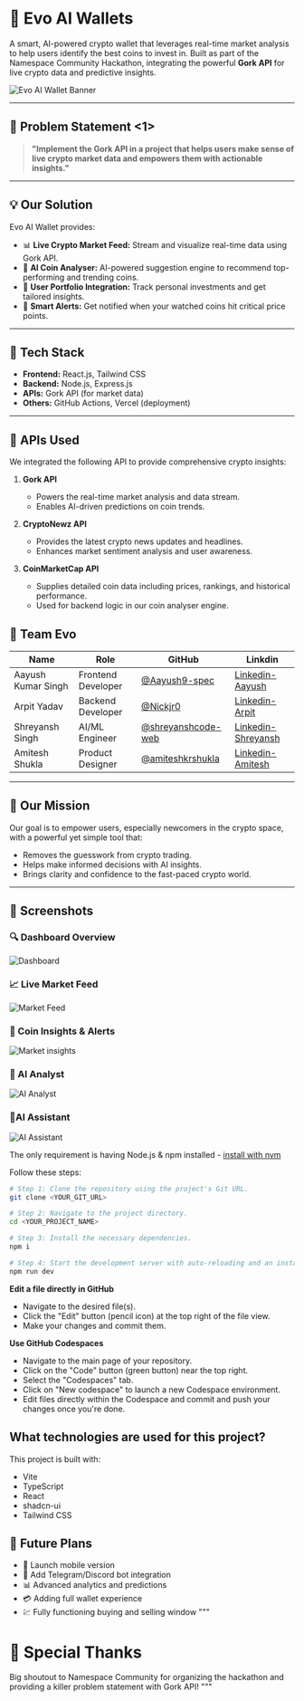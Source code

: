 # 🚀 Evo AI Wallets

A smart, AI-powered crypto wallet that leverages real-time market analysis to help users identify the best coins to invest in. Built as part of the Namespace Community Hackathon, integrating the powerful **Gork API** for live crypto data and predictive insights.

![Evo AI Wallet Banner](https://i.ibb.co/MkkDDZkh/Screenshot-2025-04-19-163212-removebg-preview-1.png)

---

## 📌 Problem Statement <1>

> **"Implement the Gork API in a project that helps users make sense of live crypto market data and empowers them with actionable insights."**

---

## 💡 Our Solution

Evo AI Wallet provides:

- 📊 **Live Crypto Market Feed:** Stream and visualize real-time data using Gork API.
- 🤖 **AI Coin Analyser:** AI-powered suggestion engine to recommend top-performing and trending coins.
- 💼 **User Portfolio Integration:** Track personal investments and get tailored insights.
- 🧠 **Smart Alerts:** Get notified when your watched coins hit critical price points.

---

## 🔧 Tech Stack

- **Frontend:** React.js, Tailwind CSS
- **Backend:** Node.js, Express.js
- **APIs:** Gork API (for market data)
- **Others:** GitHub Actions, Vercel (deployment)

---
## 🔌 APIs Used


We integrated the following API to provide comprehensive crypto insights:

1. **Gork API**  
   - Powers the real-time market analysis and data stream.  
   - Enables AI-driven predictions on coin trends.

2. **CryptoNewz API**  
   - Provides the latest crypto news updates and headlines.  
   - Enhances market sentiment analysis and user awareness.

3. **CoinMarketCap API**  
   - Supplies detailed coin data including prices, rankings, and historical performance.  
   - Used for backend logic in our coin analyser engine.


## 🧠 Team Evo

| Name           | Role                  | GitHub                         |Linkdin                             |
|----------------|-----------------------|--------------------------------|------------------------------------|
| Aayush Kumar Singh| Frontend Developer| [@Aayush9-spec](https://github.com/Aayush9-spec)|[Linkedin-Aayush](https://www.linkedin.com/in/aayush-kumar-singh-929981236)|
| Arpit Yadav| Backend Developer| [@Nickjr0](https://github.com/Nickjr0)|[Linkedin-Arpit](https://www.linkedin.com/in/arpit-tiwari-349765345/)|
| Shreyansh Singh| AI/ML Engineer| [@shreyanshcode-web](https://github.com/shreyanshcode-web)|[Linkedin-Shreyansh](https://www.linkedin.com/in/shreyansh-singh-532863332?utm_source=share&utm_campaign=share_via&utm_content=profile&utm_medium=android_app)|
| Amitesh Shukla| Product Designer| [@amiteshkrshukla](https://github.com/amiteshkrshukla)|[Linkedin-Amitesh](https://www.linkedin.com/in/amitesh-kumar-shukla-17152a343?utm_source=share&utm_campaign=share_via&utm_content=profile&utm_medium=android_app)|

---

## 🎯 Our Mission

Our goal is to empower users, especially newcomers in the crypto space, with a powerful yet simple tool that:
- Removes the guesswork from crypto trading.
- Helps make informed decisions with AI insights.
- Brings clarity and confidence to the fast-paced crypto world.

---

## 📸 Screenshots

### 🔍 Dashboard Overview
![Dashboard](https://ik.imagekit.io/shreyanshiosss/Screenshot%202025-04-21%20235803.png?updatedAt=1745261581396)

### 📈 Live Market Feed
![Market Feed](https://ik.imagekit.io/shreyanshiosss/Screenshot%202025-04-22%20000914.png?updatedAt=1745261616483)

### 🔔 Coin Insights & Alerts
![Market insights](https://ik.imagekit.io/shreyanshiosss/Screenshot%202025-04-22%20001003.png?updatedAt=1745261619245)
### 🤖 AI Analyst
![AI Analyst](https://ik.imagekit.io/shreyanshiosss/Screenshot%202025-04-22%20001045.png?updatedAt=1745261617820)
### 👾AI Assistant
![AI Assistant](https://ik.imagekit.io/shreyanshiosss/Screenshot%202025-04-22%20001118.png?updatedAt=1745261619084)

The only requirement is having Node.js & npm installed - [install with nvm](https://github.com/nvm-sh/nvm#installing-and-updating)

Follow these steps:

```sh
# Step 1: Clone the repository using the project's Git URL.
git clone <YOUR_GIT_URL>

# Step 2: Navigate to the project directory.
cd <YOUR_PROJECT_NAME>

# Step 3: Install the necessary dependencies.
npm i

# Step 4: Start the development server with auto-reloading and an instant preview.
npm run dev
```

**Edit a file directly in GitHub**

- Navigate to the desired file(s).
- Click the "Edit" button (pencil icon) at the top right of the file view.
- Make your changes and commit them.

**Use GitHub Codespaces**

- Navigate to the main page of your repository.
- Click on the "Code" button (green button) near the top right.
- Select the "Codespaces" tab.
- Click on "New codespace" to launch a new Codespace environment.
- Edit files directly within the Codespace and commit and push your changes once you're done.

## What technologies are used for this project?

This project is built with:

- Vite
- TypeScript
- React
- shadcn-ui
- Tailwind CSS


## 📢 Future Plans

- 📱 Launch mobile version
- 💬 Add Telegram/Discord bot integration
- 📊 Advanced analytics and predictions
- 💳 Adding full wallet experience
- 💹 Fully functioning buying and selling window
"""


# 🙌 Special Thanks

Big shoutout to Namespace Community for organizing the hackathon and providing a killer problem statement with Gork API! """
